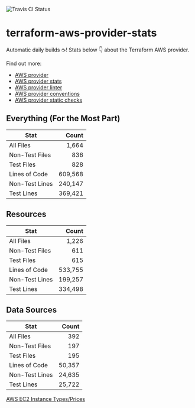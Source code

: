 ![Travis CI Status](https://travis-ci.org/YakDriver/terraform-aws-provider-stats.svg?branch=main)
# terraform-aws-provider-stats

Automatic daily builds :coffee:! Stats below :point_down: about the Terraform AWS provider.

Find out more:
* [AWS provider](https://github.com/terraform-providers/terraform-provider-aws)
* [AWS provider stats](https://github.com/YakDriver/terraform-aws-provider-stats)
* [AWS provider linter](https://github.com/terraform-providers/terraform-provider-aws/tree/master/awsproviderlint)
* [AWS provider conventions](https://github.com/YakDriver/terraform-aws-conventions)
* [AWS provider static checks](https://github.com/YakDriver/terraform-aws-provider-static-checks)



## Everything (For the Most Part)

|  Stat  |  Count  |
| ------------- | -------------: |
|  All Files  |  1,664  |
|  Non-Test Files  |  836  |
|  Test Files  |  828  |
|  Lines of Code  |  609,568  |
|  Non-Test Lines  |  240,147  |
|  Test Lines  |  369,421  |



## Resources

|  Stat  |  Count  |
| ------------- | -------------: |
|  All Files  |  1,226  |
|  Non-Test Files  |  611  |
|  Test Files  |  615  |
|  Lines of Code  |  533,755  |
|  Non-Test Lines  |  199,257  |
|  Test Lines  |  334,498  |



## Data Sources

|  Stat  |  Count  |
| ------------- | -------------: |
|  All Files  |  392  |
|  Non-Test Files  |  197  |
|  Test Files  |  195  |
|  Lines of Code  |  50,357  |
|  Non-Test Lines  |  24,635  |
|  Test Lines  |  25,722  |




[AWS EC2 Instance Types/Prices](https://github.com/YakDriver/aws-ec2-instance-types)
